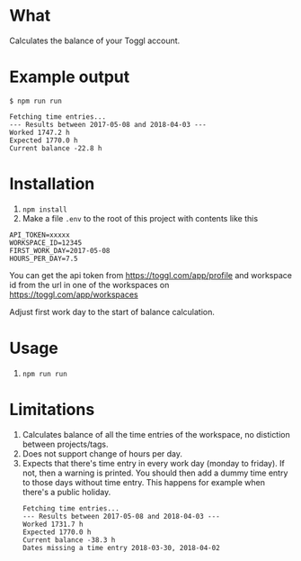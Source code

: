 # What

Calculates the balance of your Toggl account.

# Example output

```
$ npm run run

Fetching time entries...
--- Results between 2017-05-08 and 2018-04-03 ---
Worked 1747.2 h
Expected 1770.0 h
Current balance -22.8 h
```

# Installation

1. `npm install`
2. Make a file `.env` to the root of this project with contents like this
```
API_TOKEN=xxxxx
WORKSPACE_ID=12345
FIRST_WORK_DAY=2017-05-08
HOURS_PER_DAY=7.5
```
You can get the api token from https://toggl.com/app/profile and workspace id from the url in one of the workspaces on https://toggl.com/app/workspaces

Adjust first work day to the start of balance calculation.

# Usage

1. `npm run run`

# Limitations

1. Calculates balance of all the time entries of the workspace, no distiction between projects/tags.
1. Does not support change of hours per day.
1. Expects that there's time entry in every work day (monday to friday). If not, then a warning is printed. You should then add a dummy time entry to those days without time entry. This happens for example when there's a public holiday.
    ```
    Fetching time entries...
    --- Results between 2017-05-08 and 2018-04-03 ---
    Worked 1731.7 h
    Expected 1770.0 h
    Current balance -38.3 h
    Dates missing a time entry 2018-03-30, 2018-04-02
    ```
